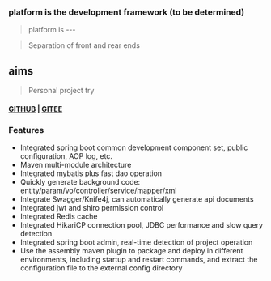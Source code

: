 ### platform is the development framework (to be determined)
> platform is ---

> Separation of front and rear ends

## aims
> Personal project try

#### [GITHUB]() | [GITEE]()

### Features
- Integrated spring boot common development component set, public configuration, AOP log, etc.
- Maven multi-module architecture
- Integrated mybatis plus fast dao operation
- Quickly generate background code: entity/param/vo/controller/service/mapper/xml
- Integrate Swagger/Knife4j, can automatically generate api documents
- Integrated jwt and shiro permission control
- Integrated Redis cache
- Integrated HikariCP connection pool, JDBC performance and slow query detection
- Integrated spring boot admin, real-time detection of project operation
- Use the assembly maven plugin to package and deploy in different environments, including startup and restart commands, and extract the configuration file to the external config directory